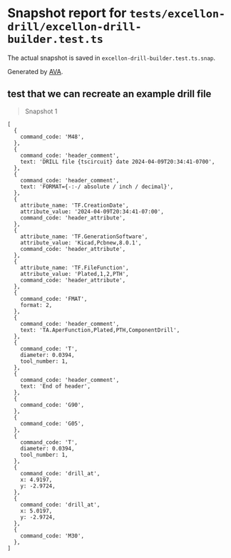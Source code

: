 # Snapshot report for `tests/excellon-drill/excellon-drill-builder.test.ts`

The actual snapshot is saved in `excellon-drill-builder.test.ts.snap`.

Generated by [AVA](https://avajs.dev).

## test that we can recreate an example drill file

> Snapshot 1

    [
      {
        command_code: 'M48',
      },
      {
        command_code: 'header_comment',
        text: 'DRILL file {tscircuit} date 2024-04-09T20:34:41-0700',
      },
      {
        command_code: 'header_comment',
        text: 'FORMAT={-:-/ absolute / inch / decimal}',
      },
      {
        attribute_name: 'TF.CreationDate',
        attribute_value: '2024-04-09T20:34:41-07:00',
        command_code: 'header_attribute',
      },
      {
        attribute_name: 'TF.GenerationSoftware',
        attribute_value: 'Kicad,Pcbnew,8.0.1',
        command_code: 'header_attribute',
      },
      {
        attribute_name: 'TF.FileFunction',
        attribute_value: 'Plated,1,2,PTH',
        command_code: 'header_attribute',
      },
      {
        command_code: 'FMAT',
        format: 2,
      },
      {
        command_code: 'header_comment',
        text: 'TA.AperFunction,Plated,PTH,ComponentDrill',
      },
      {
        command_code: 'T',
        diameter: 0.0394,
        tool_number: 1,
      },
      {
        command_code: 'header_comment',
        text: 'End of header',
      },
      {
        command_code: 'G90',
      },
      {
        command_code: 'G05',
      },
      {
        command_code: 'T',
        diameter: 0.0394,
        tool_number: 1,
      },
      {
        command_code: 'drill_at',
        x: 4.9197,
        y: -2.9724,
      },
      {
        command_code: 'drill_at',
        x: 5.0197,
        y: -2.9724,
      },
      {
        command_code: 'M30',
      },
    ]
